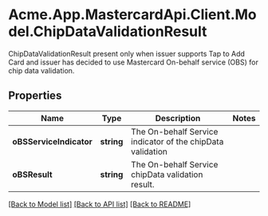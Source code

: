 # Acme.App.MastercardApi.Client.Model.ChipDataValidationResult
ChipDataValidationResult present only when issuer supports Tap to Add Card and issuer has decided to use Mastercard On-behalf service (OBS) for chip data validation.

## Properties

Name | Type | Description | Notes
------------ | ------------- | ------------- | -------------
**oBSServiceIndicator** | **string** | The On-behalf Service indicator of the chipData validation | 
**oBSResult** | **string** | The On-behalf Service chipData validation result. | 

[[Back to Model list]](../README.md#documentation-for-models) [[Back to API list]](../README.md#documentation-for-api-endpoints) [[Back to README]](../README.md)

